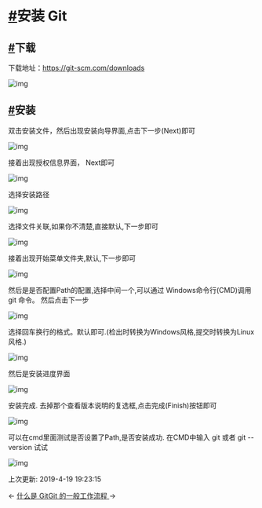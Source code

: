 # [#](https://funtl.com/zh/gitlab/安装-Git.html#安装-git)安装 Git

## [#](https://funtl.com/zh/gitlab/安装-Git.html#下载)下载

下载地址：https://git-scm.com/downloads

![img](https://funtl.com/assets/Lusifer1511792517.png)

## [#](https://funtl.com/zh/gitlab/安装-Git.html#安装)安装

双击安装文件，然后出现安装向导界面,点击下一步(Next)即可

![img](https://funtl.com/assets/02_WizardNext.png)

接着出现授权信息界面， Next即可

![img](https://funtl.com/assets/03_LicenceNext.png)

选择安装路径

![img](https://funtl.com/assets/04_InstallPath.png)

选择文件关联,如果你不清楚,直接默认,下一步即可

![img](https://funtl.com/assets/05_Associate.png)

接着出现开始菜单文件夹,默认,下一步即可

![img](https://funtl.com/assets/06_StartMenu.png)

然后是是否配置Path的配置,选择中间一个,可以通过 Windows命令行(CMD)调用 git 命令。 然后点击下一步

![img](https://funtl.com/assets/07_GitPath.png)

选择回车换行的格式。默认即可.(检出时转换为Windows风格,提交时转换为Linux风格.)

![img](https://funtl.com/assets/08_CRLF.png)

然后是安装进度界面

![img](https://funtl.com/assets/09_Installing.png)

安装完成. 去掉那个查看版本说明的复选框,点击完成(Finish)按钮即可

![img](https://funtl.com/assets/10_Finish.png)

可以在cmd里面测试是否设置了Path,是否安装成功. 在CMD中输入 git 或者 git --version 试试

![img](https://funtl.com/assets/Lusifer1511793614.png)

上次更新: 2019-4-19 19:23:15

← [什么是 Git](https://funtl.com/zh/gitlab/)[Git 的一般工作流程 ](https://funtl.com/zh/gitlab/Git-的基本工作流程.html)→